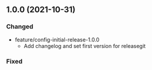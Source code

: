 ## 1.0.0 (2021-10-31)

### Changed
- feature/config-initial-release-1.0.0
  - Add changelog and set first version for releasegit 

### Fixed
